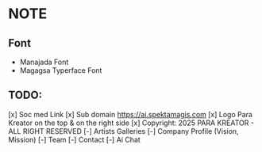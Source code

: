 # NOTE

## Font

- Manajada Font
- Magagsa Typerface Font

## TODO:

[x] Soc med Link
[x] Sub domain https://ai.spektamagis.com
[x] Logo Para Kreator on the top & on the right side
[x] Copyright: 2025 PARA KREATOR - ALL RIGHT RESERVED
[-] Artists Galleries
[-] Company Profile (Vision, Mission)
[-] Team
[-] Contact
[-] Ai Chat
